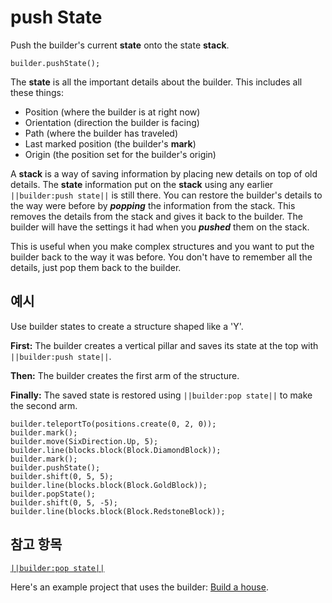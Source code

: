 # push State

Push the builder's current **state** onto the state **stack**.

```sig
builder.pushState();
```

The **state** is all the important details about the builder. This includes all these things:

* Position (where the builder is at right now)
* Orientation (direction the builder is facing)
* Path (where the builder has traveled)
* Last marked position (the builder's **mark**)
* Origin (the position set for the builder's origin)

A **stack** is a way of saving information by placing new details on top of old details. The **state** information put on the **stack** using any earlier `||builder:push state||` is still there. You can restore the builder's details to the way were before by ***popping*** the information from the stack. This removes the details from the stack and gives it back to the builder. The builder will have the settings it had when you ***pushed*** them on the stack.

This is useful when you make complex structures and you want to put the builder back to the way it was before. You don't have to remember all the details, just pop them back to the builder.

## 예시

Use builder states to create a structure shaped like a 'Y'.

**First:** The builder creates a vertical pillar and saves its state at the top with `||builder:push state||`.

**Then:** The builder creates the first arm of the structure.

**Finally:** The saved state is restored using `||builder:pop state||` to make the second arm.

```blocks
builder.teleportTo(positions.create(0, 2, 0));
builder.mark();
builder.move(SixDirection.Up, 5);
builder.line(blocks.block(Block.DiamondBlock));
builder.mark();
builder.pushState();
builder.shift(0, 5, 5);
builder.line(blocks.block(Block.GoldBlock));
builder.popState();
builder.shift(0, 5, -5);
builder.line(blocks.block(Block.RedstoneBlock));
```

## 참고 항목

[`||builder:pop state||`](/reference/builder/pop-state)

Here's an example project that uses the builder: [Build a house](/examples/house-builder).